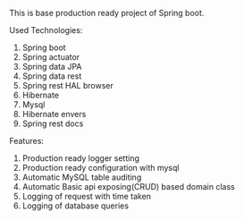 This is base production ready project of Spring boot.

Used Technologies:
1. Spring boot
2. Spring actuator
3. Spring data JPA
4. Spring data rest
5. Spring rest HAL browser
6. Hibernate
7. Mysql
8. Hibernate envers
9. Spring rest docs


Features:
1. Production ready logger setting 
2. Production ready configuration with mysql
3. Automatic MySQL table auditing 
4. Automatic Basic api exposing(CRUD) based domain class
5. Logging of request with time taken
6. Logging of database queries